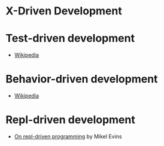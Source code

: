 X-Driven Development
====================


# Test-driven development #

* [Wikipedia](https://en.wikipedia.org/wiki/Test-driven_development)

# Behavior-driven development #

* [Wikipedia](https://en.wikipedia.org/wiki/Behavior-driven_development)

# Repl-driven development #

* [On repl-driven programming](https://mikelevins.github.io/posts/2020-12-18-repl-driven/) by Mikel Evins

